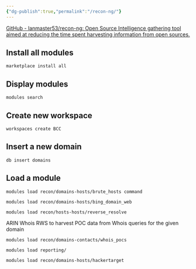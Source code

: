 ```yaml
---
{"dg-publish":true,"permalink":"/recon-ng/"}
---
```



[GitHub - lanmaster53/recon-ng: Open Source Intelligence gathering tool aimed at reducing the time spent harvesting information from open sources.](https://github.com/lanmaster53/recon-ng)


## Install all modules

```
marketplace install all
```


## Display modules

```
modules search
```



## Create new workspace

```
workspaces create BCC
```

## Insert a new domain

```
db insert domains
```


## Load a module

```
modules load recon/domains-hosts/brute_hosts command
```


```
modules load recon/domains-hosts/bing_domain_web
```

```
modules load recon/hosts-hosts/reverse_resolve
```

ARIN Whois RWS to harvest POC data from Whois queries for the given domain

```
modules load recon/domains-contacts/whois_pocs
```

```
modules load reporting/
```


```
modules load recon/domains-hosts/hackertarget
```